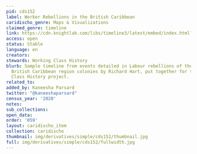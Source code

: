 ```yaml
---
pid: cds152
label: Worker Rebellions in the British Caribbean
caridischo_genre: Maps & Visualizations
claimed_genre: timeline
link: https://cdn.knightlab.com/libs/timeline3/latest/embed/index.html?source=1qZjyqnjo2e37usoVsGgoZU7ZI5NDA6NCCpp2p0EVb2s&font=Default&lang=en&initial_zoom=2&height=650
access: open
status: Stable
language: en
creators:
stewards: Working Class History
blurb: Sample timeline from events detailed in Labour rebellions of the 1930s in the
  British Caribbean region colonies by Richard Hart, put together for the Working
  Class History project.
related_to:
added_by: Kaneesha Parsard
twitter: "@kaneeshaparsard"
census_year: '2020'
notes:
sub_collections:
open_data:
order: '059'
layout: caridischo_item
collection: caridischo
thumbnail: img/derivatives/simple/cds152/thumbnail.jpg
full: img/derivatives/simple/cds152/fullwidth.jpg
---
```

